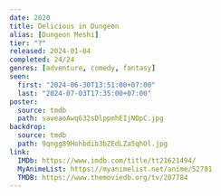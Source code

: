 ```yaml
---
date: 2020
title: Delicious in Dungeon
alias: [Dungeon Meshi]
tier: "?"
released: 2024-01-04
completed: 24/24
genres: [adventure, comedy, fantasy]
seen:
  first: "2024-06-30T13:51:00+07:00"
  last: "2024-07-03T17:35:00+07:00"
poster:
  source: tmdb
  path: saveaoAwq632sDlppmhEIjNOpC.jpg
backdrop:
  source: tmdb
  path: 9qngg89Hohbdib3bZEdLZa5qhOl.jpg
link:
  IMDb: https://www.imdb.com/title/tt21621494/
  MyAnimeList: https://myanimelist.net/anime/52701
  TMDB: https://www.themoviedb.org/tv/207784
---
```

